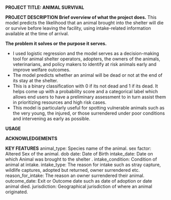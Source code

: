 **PROJECT TITLE:  ANIMAL SURVIVAL**

**PROJECT DESCRIPTION**
**Brief overview of what the project does.**
This model predicts the likelihood that an animal brought into the shelter will die or survive before leaving the facility, using intake-related information available at the time of arrival.

**The problem it solves or the purpose it serves.**
- I used logistic regression and the model serves as a decision-making tool for animal shelter operators, adopters, the owners of the animals, veterinarians, and policy makers to  identify at risk animals early and improve welfare outcomes. 
- The model predicts whether an animal will be dead or not at the end of its stay at the shelter.
- This is a binary classification with 0 if its not dead and 1 if its dead. It helps come up with a probability score and a categorical label which allows end users to have a preliminary assessment to in turn assist them in prioritizing resources and high risk cases.
- This model is particularly useful for spotting vulnerable animals such as the very young, the injured, or those surrendered under poor conditions and intervening as early as possible.

**USAGE**

**ACKNOWLEDGEMENTS**

**KEY FEATURES**
animal_type: Species name of the animal. 
sex factor: Altered Sex of the animal. 
dob date: Date of Birth 
intake_date: Date on which Animal was brought to the shelter . 
intake_condition: Condition of animal at intake. 
intake_type: The reason for intake such as stray capture, wildlife captures, adopted but returned, owner surrendered etc. 
reason_for_intake: The reason an owner surrendered their animal. 
outcome_date: Exit or Outcome date such as date of adoption or date animal died. 
jurisdiction: Geographical jurisdiction of where an animal originated.
